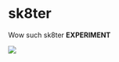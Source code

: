 sk8ter
======

Wow such sk8ter **EXPERIMENT**

![](https://cloud.githubusercontent.com/assets/1153134/3827253/cc261f16-1d6b-11e4-88f2-c3a8b4dc43b4.gif)

